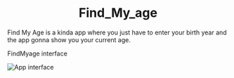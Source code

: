 <h1 align="center">Find_My_age</h1>
  
Find My Age is a kinda app where you just have to enter your birth year and the app gonna show you your current age. 

FindMyage interface 


![App interface](https://user-images.githubusercontent.com/81943886/135701745-11037ca8-56e4-4e55-93e9-4e47f898fcdd.jpg)
